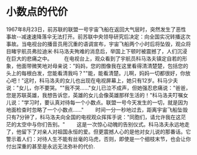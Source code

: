 # 小数点的代价

1967年8月23日，前苏联的联盟一号宇宙飞船在返回大气层时，突然发生了恶性事故--减速速降落伞无法打开。前苏联中央领导研究后决定：向全国实况转播这次事故。当电视台的播音员用沉重的语调宣布，宇宙飞船两个小时后将坠毁，观众将目睹宇航员弗拉迪米·科马洛夫殉难的消息后，举国上下顿时被震撼了，人们沉浸在巨大的悲痛之中。 
　　在电视台上，观众看到了宇航员科马洛夫镇定自若的形象，他面带微笑地对母亲说："妈妈，您的图像我在这里看得清清楚楚，包括您的头上的每根白发，您能看清我吗？""能，能看清楚。儿啊，妈妈一切都很好，你放心吧！"这时，科马洛夫的女儿也出现在电视屏幕上，她只有12岁。科马少夫说："女儿，你不要哭。""我不哭……"女儿已泣不成声，但她强忍悲痛说："爸爸，您是苏联英雄，我想告诉您，英雄的女儿会像英雄那样生活的！"科马洛夫叮嘱女儿说："学习时，要认真对待每一个小数点。联盟一号今天发生的一切，就是因为地面检查时忽略了一个小数点……" 
　　时间一分一秒地过去，距离宇宙飞船坠毁只有7分钟了，科马洛夫向全国的电视观众挥挥手说："同胞们，请允许我在这茫茫的太空中与你们告别。" 
　　这是一次惊心动魄的告别仪式。科马洛夫永远地走了，他留下了对亲人对祖国永恒的爱。但更震撼人心的是他对女儿说的那番话。它警示着人们：对待人生不能有丝毫的马虎，否则，即使是一个细枝末节，也会让你付出深重的甚至是永远无法弥补的代价.
 